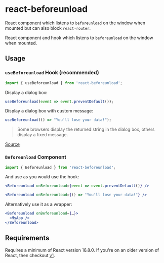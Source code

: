 # react-beforeunload
React component which listens to `beforeunload` on the window when mounted but can also block `react-router`.

React component and hook which listens to `beforeunload` on the window when mounted.

## Usage

### `useBeforeunload` Hook (recommended)

```jsx
import { useBeforeunload } from 'react-beforeunload';
```

Display a dialog box:

```jsx
useBeforeunload(event => event.preventDefault());
```

Display a dialog box with custom message:

```jsx
useBeforeunload(() => "You'll lose your data!");
```

> Some browsers display the returned string in the dialog box, others display a fixed message.

[Source](https://developer.mozilla.org/en-US/docs/Web/Events/beforeunload)

### `Beforeunload` Component

```jsx
import { Beforeunload } from 'react-beforeunload';
```

And use as you would use the hook:

```jsx
<Beforeunload onBeforeunload={event => event.preventDefault()} />
```

```jsx
<Beforeunload onBeforeunload={() => "You'll lose your data!"} />
```

Alternatively use it as a wrapper:

```jsx
<Beforeunload onBeforeunload={…}>
  <MyApp />
</Beforeunload>
```

## Requirements

Requires a minimum of React version 16.8.0. If you're on an older version of React, then checkout [v1](https://github.com/jacobbuck/react-beforeunload/tree/v1).
